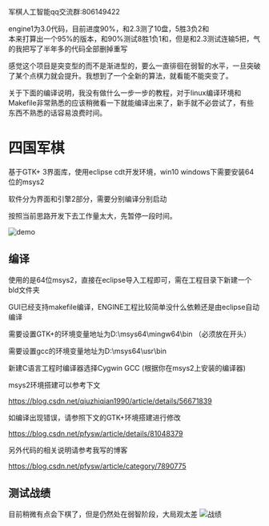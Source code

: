 军棋人工智能qq交流群:806149422 <br>

engine1为3.0代码，目前进度90%，和2.3测了10盘，5胜3负2和 <br>
本来打算出一个95%的版本，和90%测试8胜1负1和，但是和2.3测试连输5把，气的我把写了半年多的代码全部删掉重写

感觉这个项目是突变型的而不是渐进型的，要么一直徘徊在弱智的水平，一旦突破了某个点棋力就会提升。我想到了一个全新的算法，就看能不能突变了。

关于下面的编译说明，我没有做什么一步一步的教程，对于linux编译环境和Makefile非常熟悉的应该稍微看一下就能编译出来了，新手就不必尝试了，有些东西不熟悉的话容易浪费时间。


# 四国军棋
基于GTK+ 3界面库，使用eclipse cdt开发环境，win10
windows下需要安装64位的msys2

软件分为界面和引擎2部分，需要分别编译分别启动
      
按照当前思路开发下去工作量太大，先暂停一段时间。    

![demo](https://github.com/pfysw/JunQi/raw/master/GUI/res/demo.png)
## 编译
使用的是64位msys2，直接在eclipse导入工程即可，需在工程目录下新建一个bld文件夹

GUI已经支持makefile编译，ENGINE工程比较简单没什么依赖还是由eclipse自动编译

需要设置GTK+的环境变量地址为D:\msys64\mingw64\bin （必须放在开头）

需要设置gcc的环境变量地址为D:\msys64\usr\bin

新建C语言工程时编译器选择Cygwin GCC (根据你在msys2上安装的编译器)

msys2环境搭建可以参考下文

https://blog.csdn.net/qiuzhiqian1990/article/details/56671839

如编译出现错误，请参照下文的GTK+环境搭建进行修改

https://blog.csdn.net/pfysw/article/details/81048379

另外代码的相关说明请参考我写的博客

https://blog.csdn.net/pfysw/article/category/7890775    

## 测试战绩
目前稍微有点会下棋了，但是仍然处在弱智阶段，大局观太差
![战绩](https://github.com/pfysw/JunQi/raw/master/GUI/res/result.png)